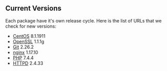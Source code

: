 Current Versions
-----------------

Each package have it's own release cycle. Here is the list of URLs that we check for new versions:

* [CentOS](https://wiki.centos.org/Manuals/ReleaseNotes) 8.1.1911
* [OpenSSL](https://github.com/openssl/openssl/releases) 1.1.1g
* [Git](https://github.com/git/git/releases) 2.26.2
* [nginx](https://nginx.org/en/download.html) 1.17.10
* [PHP](https://github.com/php/php-src/releases) 7.4.4
* [HTTPD](https://github.com/apache/httpd/releases) 2.4.33
